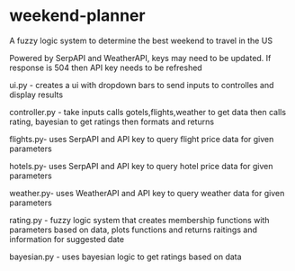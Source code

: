 # weekend-planner
A fuzzy logic system to determine the best weekend to travel in the US

Powered by SerpAPI and WeatherAPI, keys may need to be updated. If response is 504 then API key needs to be refreshed

ui.py - creates a ui with dropdown bars to send inputs to controlles and display results

controller.py - take inputs calls gotels,flights,weather to get data then calls rating, bayesian to get ratings then formats and returns

flights.py- uses SerpAPI and API key to query flight price data for given parameters

hotels.py- uses SerpAPI and API key to query hotel price data for given parameters

weather.py- uses WeatherAPI and API key to query weather data for given parameters

rating.py - fuzzy logic system that creates membership functions with parameters based on data, plots functions and returns raitings and information for suggested date

bayesian.py - uses bayesian logic to get ratings based on data

